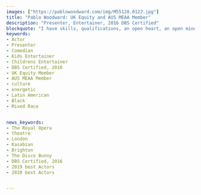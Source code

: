 ```yaml
---
images: ["https://pablowoodward.com/img/M55128.0122.jpg"]
title: "Pablo Woodward: UK Equity and AUS MEAA Member"
description: "Presenter, Entertainer, 2016 DBS Certified"
blockquote: "I have skills, qualifications, an open heart, an open mind, and I want to use them all."
keywords:
- Actor
- Presenter
- Comedian
- Kids Entertainer
- Childrens Entertainer
- DBS Certified, 2016
- UK Equity Member
- AUS MEAA Member
- culture
- energetic
- Latin American
- Black
- Mixed Race


news_keywords:
- The Royal Opera
- theatre
- London
- Kasabian
- Brighton
- The Disco Bunny
- DBS Certified, 2016
- 2019 best Actors
- 2020 best Actors 


---
```


<!--like: "actor"-->